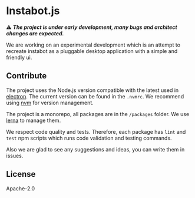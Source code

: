 # Instabot.js

⚠️ *__The project is under early development, many bugs and architect changes are expected.__*

We are working on an experimental development which is an attempt
to recreate instabot as a pluggable desktop application with a simple and friendly ui.

## Contribute

The project uses the Node.js version compatible with the latest used in [electron](https://electronjs.org/).
The current version can be found in the `.nvmrc`. We recommend using [nvm](https://github.com/creationix/nvm) for version management.

The project is a monorepo, all packages are in the `/packages` folder. We use [lerna](https://lernajs.io/) to manage them.

We respect code quality and tests. Therefore, each package has `lint` and `test` npm scripts which runs code validation and testing commands.

Also we are glad to see any suggestions and ideas, you can write them in issues.


## License

Apache-2.0
